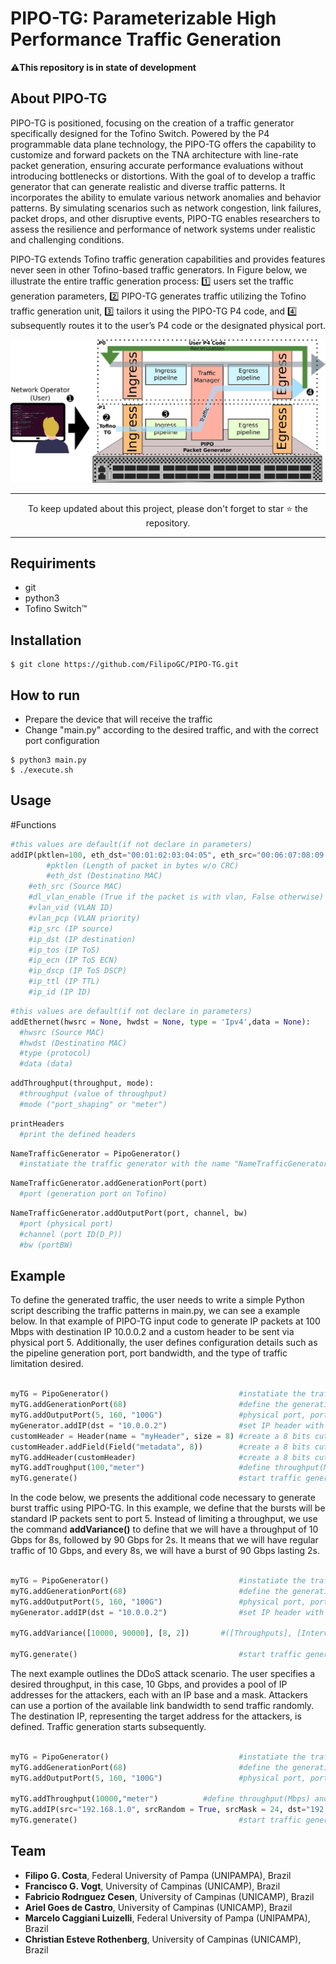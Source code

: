 # PIPO-TG: Parameterizable High Performance Traffic Generation
⚠️**This repository is in state of development**

## About PIPO-TG
PIPO-TG is positioned, focusing on the creation of a traffic generator specifically designed for the Tofino Switch. Powered by the P4 programmable data plane technology, the PIPO-TG offers the capability to customize and forward packets on the TNA architecture with line-rate packet generation, ensuring accurate performance evaluations without introducing bottlenecks or distortions. With the goal of to develop a traffic generator that can generate realistic and diverse traffic patterns. It incorporates the ability to emulate various network anomalies and behavior patterns. By simulating scenarios such as network congestion, link failures, packet drops, and other disruptive events, PIPO-TG enables researchers to assess the resilience and performance of network systems under realistic and challenging conditions.

PIPO-TG extends Tofino traffic generation capabilities and provides features never seen in other Tofino-based traffic generators. In Figure below, we illustrate the entire traffic generation process: 1️⃣ users set the traffic generation parameters, 2️⃣ PIPO-TG generates traffic utilizing the Tofino traffic generation unit, 3️⃣ tailors it using the PIPO-TG P4 code, and 4️⃣ subsequently routes it to the user’s P4 code or the designated physical port.

![Alt text](https://github.com/FilipoGC/PIPO-TG/blob/main/images/tg_mod.jpg)

___
<p align="center">
  To keep updated about this project, please don't forget to star ⭐️ the repository.
</p>

___
## Requiriments

- git
- python3
- Tofino Switch™

## Installation
```terminal
$ git clone https://github.com/FilipoGC/PIPO-TG.git
```
## How to run
- Prepare the device that will receive the traffic
- Change "main.py" according to the desired traffic, and with the correct port configuration
  
```terminal
$ python3 main.py
$ ./execute.sh
```
## Usage
#Functions
```python
#this values are default(if not declare in parameters)
addIP(pktlen=100, eth_dst="00:01:02:03:04:05", eth_src="00:06:07:08:09:0a", dl_vlan_enable=False, vlan_vid=0, vlan_pcp=0, dl_vlan_cfi=0, ip_src="192.168.0.1", ip_dst="192.168.0.2", ip_tos=0, ip_ecn=None, ip_dscp=None, ip_ttl=64, ip_id=0x0001, ip_ihl=None, ip_options=False, ip_proto=0)
        #pktlen (Length of packet in bytes w/o CRC)
        #eth_dst (Destinatino MAC)
	#eth_src (Source MAC)
	#dl_vlan_enable (True if the packet is with vlan, False otherwise)
	#vlan_vid (VLAN ID)
	#vlan_pcp (VLAN priority)
	#ip_src (IP source)
	#ip_dst (IP destination)
	#ip_tos (IP ToS)
	#ip_ecn (IP ToS ECN)
	#ip_dscp (IP ToS DSCP)
	#ip_ttl (IP TTL)
	#ip_id (IP ID)
```

```python
#this values are default(if not declare in parameters)
addEthernet(hwsrc = None, hwdst = None, type = 'Ipv4',data = None):
  #hwsrc (Source MAC)
  #hwdst (Destinatino MAC)
  #type (protocol)
  #data (data)
```

```python
addThroughput(throughput, mode):
  #throughput (value of throughput)
  #mode ("port_shaping" or "meter")
```

```python
printHeaders
  #print the defined headers
```

```python
NameTrafficGenerator = PipoGenerator()
  #instatiate the traffic generator with the name "NameTrafficGenerator"
```
```python
NameTrafficGenerator.addGenerationPort(port)
  #port (generation port on Tofino)
```

```python
NameTrafficGenerator.addOutputPort(port, channel, bw)
  #port (physical port)
  #channel (port ID(D_P))
  #bw (portBW)
```
## Example
To define the generated traffic, the user needs to write a simple Python script describing the traffic patterns in main.py, we can see a example below.
In that example of PIPO-TG input code to generate IP packets at 100 Mbps with destination IP 10.0.0.2 and a custom header to be sent via physical port 5. Additionally, the user defines configuration details such as the pipeline generation port, port bandwidth, and the type of traffic limitation desired.

```python

myTG = PipoGenerator()                             #instatiate the traffic generator
myTG.addGenerationPort(68)                         #define the generation port
myTG.addOutputPort(5, 160, "100G")                 #physical port, port ID(D_P), portBW
myGenerator.addIP(dst = "10.0.0.2")                #set IP header with destination address
customHeader = Header(name = "myHeader", size = 8) #create a 8 bits cutom header part 1
customHeader.addField(Field("metadata", 8))        #create a 8 bits cutom header part 1
myTG.addHeader(customHeader)                       #create a 8 bits cutom header part 3
myTG.addTroughput(100,"meter")                     #define throughput(Mbps) and the type(port_shaping or meter)
myTG.generate()                                    #start traffic generation

```

In the code below, we presents the additional code necessary to generate burst traffic using PIPO-TG. In this example, we define that the bursts will be standard IP packets sent to port 5. Instead of limiting a throughput, we use the command **addVariance()** to define that we will have a throughput of 10 Gbps for 8s, followed by 90 Gbps for 2s. It means that we will have regular traffic of 10 Gbps, and every 8s, we will have a burst of 90 Gbps lasting 2s.

```python

myTG = PipoGenerator()                             #instatiate the traffic generator
myTG.addGenerationPort(68)                         #define the generation port
myTG.addOutputPort(5, 160, "100G")                 #physical port, port ID(D_P), portBW
myGenerator.addIP(dst = "10.0.0.2")                #set IP header with destination address

myTG.addVariance([10000, 90000], [8, 2])	   #([Throughputs], [Intervals])

myTG.generate()                                    #start traffic generation
```
The next example outlines the DDoS attack scenario. The user specifies a desired throughput, in this case, 10 Gbps, and provides a pool of IP addresses for the attackers, each with an IP base and a mask. Attackers can use a portion of the available link bandwidth to send traffic randomly. The destination IP, representing the target address for the attackers, is defined. Traffic generation starts subsequently.

```python

myTG = PipoGenerator()                             #instatiate the traffic generator
myTG.addGenerationPort(68)                         #define the generation port
myTG.addOutputPort(5, 160, "100G")                 #physical port, port ID(D_P), portBW

myTG.addThroughput(10000,"meter")		   #define throughput(Mbps) and the type(port_shaping or meter)
myTG.addIP(src="192.168.1.0", srcRandom = True, srcMask = 24, dst="192.168.2.2")
myTG.generate()                                    #start traffic generation
```

## Team

- **Filipo G. Costa**, Federal University of Pampa (UNIPAMPA), Brazil
- **Francisco G. Vogt**, University of Campinas (UNICAMP), Brazil
- **Fabricio Rodrıguez Cesen**, University of Campinas (UNICAMP), Brazil
- **Ariel Goes de Castro**, University of Campinas (UNICAMP), Brazil
- **Marcelo Caggiani Luizelli**, Federal University of Pampa (UNIPAMPA), Brazil 
- **Christian Esteve Rothenberg**, University of Campinas (UNICAMP), Brazil

